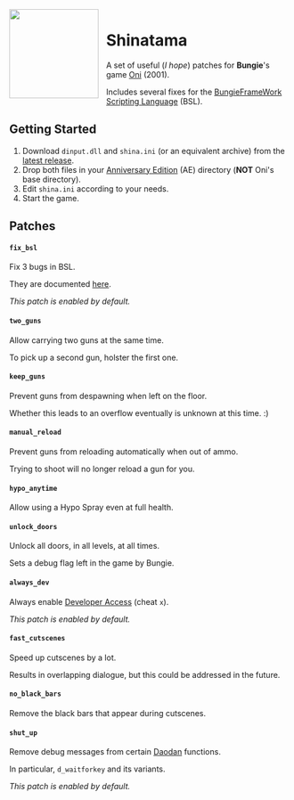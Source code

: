 <img src="https://wiki.oni2.net/w/images/0/05/TXMPSHINlistening.png" align="left" width="160" style="margin-right: 1em"/>

# Shinatama

A set of useful (*I hope*) patches for **Bungie**'s game [Oni] (2001).

Includes several fixes for the [BungieFrameWork Scripting Language] (BSL).

[Oni]: https://wiki.oni2.net/Main_Page

[BungieFrameWork Scripting Language]: https://wiki.oni2.net/BSL:BFW_Scripting_Language


## Getting Started

1. Download `dinput.dll` and `shina.ini` (or an equivalent archive) from the [latest release].
1. Drop both files in your [Anniversary Edition] (AE) directory (**NOT** Oni's base directory).
1. Edit `shina.ini` according to your needs.
1. Start the game.

[latest release]: https://github.com/lewdum/shinatama/releases/latest

[Anniversary Edition]: https://wiki.oni2.net/Anniversary_Edition


## Patches

#### `fix_bsl`

Fix 3 bugs in BSL.

They are documented [here].

*This patch is enabled by default.*

[here]: https://lewdum.notion.site/Assorted-BSL-Fixes-13263d6ca8e84538829a07ad4d318085

#### `two_guns`

Allow carrying two guns at the same time.

To pick up a second gun, holster the first one.

#### `keep_guns`

Prevent guns from despawning when left on the floor.

Whether this leads to an overflow eventually is unknown at this time. :)

#### `manual_reload`

Prevent guns from reloading automatically when out of ammo.

Trying to shoot will no longer reload a gun for you.

#### `hypo_anytime`

Allow using a Hypo Spray even at full health.

#### `unlock_doors`

Unlock all doors, in all levels, at all times.

Sets a debug flag left in the game by Bungie.

#### `always_dev`

Always enable [Developer Access] (cheat `x`).

*This patch is enabled by default.*

[Developer Access]: https://wiki.oni2.net/Developer_Mode

#### `fast_cutscenes`

Speed up cutscenes by a lot.

Results in overlapping dialogue, but this could be addressed in the future.

#### `no_black_bars`

Remove the black bars that appear during cutscenes.

#### `shut_up`

Remove debug messages from certain [Daodan] functions.

In particular, `d_waitforkey` and its variants.

*This patch is enabled by default.*

[Daodan]: https://wiki.oni2.net/Daodan_DLL
